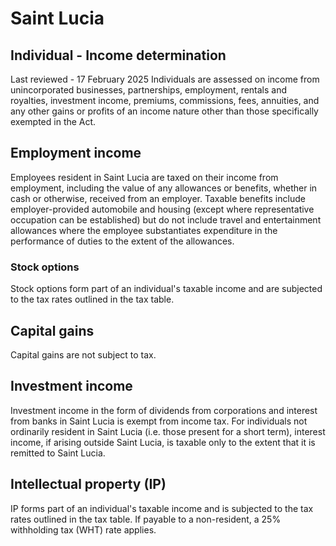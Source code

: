 # Saint Lucia
## Individual - Income determination
Last reviewed - 17 February 2025
Individuals are assessed on income from unincorporated businesses, partnerships, employment, rentals and royalties, investment income, premiums, commissions, fees, annuities, and any other gains or profits of an income nature other than those specifically exempted in the Act.
## Employment income
Employees resident in Saint Lucia are taxed on their income from employment, including the value of any allowances or benefits, whether in cash or otherwise, received from an employer. Taxable benefits include employer-provided automobile and housing (except where representative occupation can be established) but do not include travel and entertainment allowances where the employee substantiates expenditure in the performance of duties to the extent of the allowances.
### Stock options
Stock options form part of an individual's taxable income and are subjected to the tax rates outlined in the tax table.
## Capital gains
Capital gains are not subject to tax.
## Investment income
Investment income in the form of dividends from corporations and interest from banks in Saint Lucia is exempt from income tax. For individuals not ordinarily resident in Saint Lucia (i.e. those present for a short term), interest income, if arising outside Saint Lucia, is taxable only to the extent that it is remitted to Saint Lucia.
## Intellectual property (IP)
IP forms part of an individual's taxable income and is subjected to the tax rates outlined in the tax table. If payable to a non-resident, a 25% withholding tax (WHT) rate applies.
